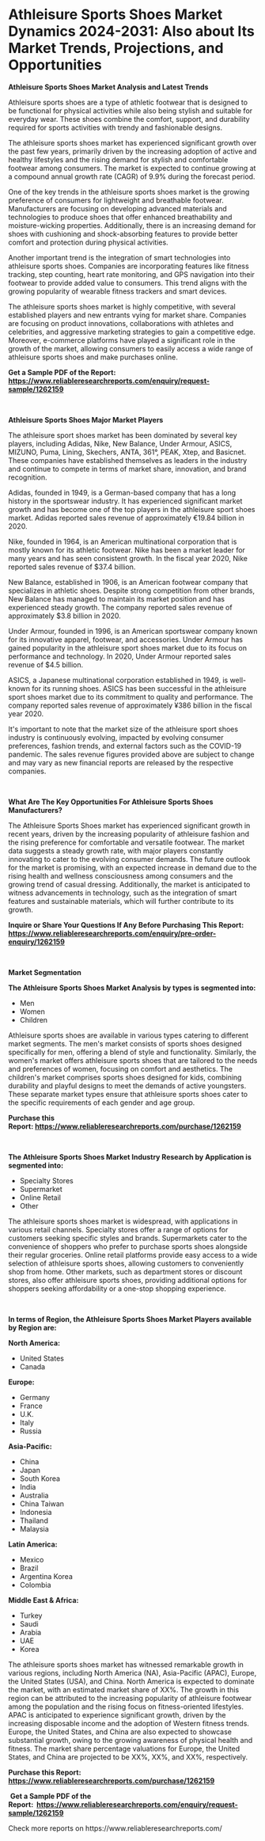 <p><h1>Athleisure Sports Shoes Market Dynamics 2024-2031: Also about Its Market Trends, Projections, and Opportunities</h1></p><p><strong>Athleisure Sports Shoes Market Analysis and Latest Trends</strong></p>
<p><p>Athleisure sports shoes are a type of athletic footwear that is designed to be functional for physical activities while also being stylish and suitable for everyday wear. These shoes combine the comfort, support, and durability required for sports activities with trendy and fashionable designs.</p><p>The athleisure sports shoes market has experienced significant growth over the past few years, primarily driven by the increasing adoption of active and healthy lifestyles and the rising demand for stylish and comfortable footwear among consumers. The market is expected to continue growing at a compound annual growth rate (CAGR) of 9.9% during the forecast period.</p><p>One of the key trends in the athleisure sports shoes market is the growing preference of consumers for lightweight and breathable footwear. Manufacturers are focusing on developing advanced materials and technologies to produce shoes that offer enhanced breathability and moisture-wicking properties. Additionally, there is an increasing demand for shoes with cushioning and shock-absorbing features to provide better comfort and protection during physical activities.</p><p>Another important trend is the integration of smart technologies into athleisure sports shoes. Companies are incorporating features like fitness tracking, step counting, heart rate monitoring, and GPS navigation into their footwear to provide added value to consumers. This trend aligns with the growing popularity of wearable fitness trackers and smart devices.</p><p>The athleisure sports shoes market is highly competitive, with several established players and new entrants vying for market share. Companies are focusing on product innovations, collaborations with athletes and celebrities, and aggressive marketing strategies to gain a competitive edge. Moreover, e-commerce platforms have played a significant role in the growth of the market, allowing consumers to easily access a wide range of athleisure sports shoes and make purchases online.</p></p>
<p><strong>Get a Sample PDF of the Report:&nbsp; <a href="https://www.reliableresearchreports.com/enquiry/request-sample/1262159">https://www.reliableresearchreports.com/enquiry/request-sample/1262159</a></strong></p>
<p>&nbsp;</p>
<p><strong>Athleisure Sports Shoes Major Market Players</strong></p>
<p><p>The athleisure sport shoes market has been dominated by several key players, including Adidas, Nike, New Balance, Under Armour, ASICS, MIZUNO, Puma, Lining, Skechers, ANTA, 361°, PEAK, Xtep, and Basicnet. These companies have established themselves as leaders in the industry and continue to compete in terms of market share, innovation, and brand recognition.</p><p>Adidas, founded in 1949, is a German-based company that has a long history in the sportswear industry. It has experienced significant market growth and has become one of the top players in the athleisure sport shoes market. Adidas reported sales revenue of approximately €19.84 billion in 2020.</p><p>Nike, founded in 1964, is an American multinational corporation that is mostly known for its athletic footwear. Nike has been a market leader for many years and has seen consistent growth. In the fiscal year 2020, Nike reported sales revenue of $37.4 billion.</p><p>New Balance, established in 1906, is an American footwear company that specializes in athletic shoes. Despite strong competition from other brands, New Balance has managed to maintain its market position and has experienced steady growth. The company reported sales revenue of approximately $3.8 billion in 2020.</p><p>Under Armour, founded in 1996, is an American sportswear company known for its innovative apparel, footwear, and accessories. Under Armour has gained popularity in the athleisure sport shoes market due to its focus on performance and technology. In 2020, Under Armour reported sales revenue of $4.5 billion.</p><p>ASICS, a Japanese multinational corporation established in 1949, is well-known for its running shoes. ASICS has been successful in the athleisure sport shoes market due to its commitment to quality and performance. The company reported sales revenue of approximately ¥386 billion in the fiscal year 2020.</p><p>It's important to note that the market size of the athleisure sport shoes industry is continuously evolving, impacted by evolving consumer preferences, fashion trends, and external factors such as the COVID-19 pandemic. The sales revenue figures provided above are subject to change and may vary as new financial reports are released by the respective companies.</p></p>
<p>&nbsp;</p>
<p><strong>What Are The Key Opportunities For Athleisure Sports Shoes Manufacturers?</strong></p>
<p><p>The Athleisure Sports Shoes market has experienced significant growth in recent years, driven by the increasing popularity of athleisure fashion and the rising preference for comfortable and versatile footwear. The market data suggests a steady growth rate, with major players constantly innovating to cater to the evolving consumer demands. The future outlook for the market is promising, with an expected increase in demand due to the rising health and wellness consciousness among consumers and the growing trend of casual dressing. Additionally, the market is anticipated to witness advancements in technology, such as the integration of smart features and sustainable materials, which will further contribute to its growth.</p></p>
<p><strong>Inquire or Share Your Questions If Any Before Purchasing This Report: <a href="https://www.reliableresearchreports.com/enquiry/pre-order-enquiry/1262159">https://www.reliableresearchreports.com/enquiry/pre-order-enquiry/1262159</a></strong></p>
<p>&nbsp;</p>
<p><strong>Market Segmentation</strong></p>
<p><strong>The Athleisure Sports Shoes Market Analysis by types is segmented into:</strong></p>
<p><ul><li>Men</li><li>Women</li><li>Children</li></ul></p>
<p><p>Athleisure sports shoes are available in various types catering to different market segments. The men's market consists of sports shoes designed specifically for men, offering a blend of style and functionality. Similarly, the women's market offers athleisure sports shoes that are tailored to the needs and preferences of women, focusing on comfort and aesthetics. The children's market comprises sports shoes designed for kids, combining durability and playful designs to meet the demands of active youngsters. These separate market types ensure that athleisure sports shoes cater to the specific requirements of each gender and age group.</p></p>
<p><strong>Purchase this Report:&nbsp;<a href="https://www.reliableresearchreports.com/purchase/1262159">https://www.reliableresearchreports.com/purchase/1262159</a></strong></p>
<p>&nbsp;</p>
<p><strong>The Athleisure Sports Shoes Market Industry Research by Application is segmented into:</strong></p>
<p><ul><li>Specialty Stores</li><li>Supermarket</li><li>Online Retail</li><li>Other</li></ul></p>
<p><p>The athleisure sports shoes market is widespread, with applications in various retail channels. Specialty stores offer a range of options for customers seeking specific styles and brands. Supermarkets cater to the convenience of shoppers who prefer to purchase sports shoes alongside their regular groceries. Online retail platforms provide easy access to a wide selection of athleisure sports shoes, allowing customers to conveniently shop from home. Other markets, such as department stores or discount stores, also offer athleisure sports shoes, providing additional options for shoppers seeking affordability or a one-stop shopping experience.</p></p>
<p>&nbsp;</p>
<p><strong>In terms of Region, the Athleisure Sports Shoes Market Players available by Region are:</strong></p>
<p>
    <p> <strong> North America: </strong>
        <ul>
            <li>United States</li>
            <li>Canada</li>
        </ul>
        </p> 
    <p> <strong> Europe: </strong>
        <ul>
            <li>Germany</li>
            <li>France</li>
            <li>U.K.</li>
            <li>Italy</li>
            <li>Russia</li>
        </ul>
        </p> 
    <p> <strong> Asia-Pacific: </strong>
        <ul>
            <li>China</li>
            <li>Japan</li>
            <li>South Korea</li>
            <li>India</li>
            <li>Australia</li>
            <li>China Taiwan</li>
            <li>Indonesia</li>
            <li>Thailand</li>
            <li>Malaysia</li>
        </ul>
        </p> 
    <p> <strong> Latin America: </strong>
        <ul>
            <li>Mexico</li>
            <li>Brazil</li>
            <li>Argentina Korea</li>
            <li>Colombia</li>
        </ul>
        </p> 
    <p> <strong> Middle East & Africa: </strong>
        <ul>
            <li>Turkey</li>
            <li>Saudi</li>
            <li>Arabia</li>
            <li>UAE</li>
            <li>Korea</li>
        </ul>
    </p>
    </p>
<p><p>The athleisure sports shoes market has witnessed remarkable growth in various regions, including North America (NA), Asia-Pacific (APAC), Europe, the United States (USA), and China. North America is expected to dominate the market, with an estimated market share of XX%. The growth in this region can be attributed to the increasing popularity of athleisure footwear among the population and the rising focus on fitness-oriented lifestyles. APAC is anticipated to experience significant growth, driven by the increasing disposable income and the adoption of Western fitness trends. Europe, the United States, and China are also expected to showcase substantial growth, owing to the growing awareness of physical health and fitness. The market share percentage valuations for Europe, the United States, and China are projected to be XX%, XX%, and XX%, respectively.</p></p>
<p><strong>Purchase this Report: <a href="https://www.reliableresearchreports.com/purchase/1262159">https://www.reliableresearchreports.com/purchase/1262159</a></strong></p>
<p>&nbsp;<strong>Get a Sample PDF of the Report:&nbsp;&nbsp;<a href="https://www.reliableresearchreports.com/enquiry/request-sample/1262159">https://www.reliableresearchreports.com/enquiry/request-sample/1262159</a></strong></p>
<p><strong></strong></p>
<p>Check more reports on https://www.reliableresearchreports.com/</p>